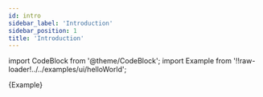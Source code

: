 ```yaml
---
id: intro
sidebar_label: 'Introduction'
sidebar_position: 1
title: 'Introduction'
---
```


import CodeBlock from '@theme/CodeBlock';
import Example from '!!raw-loader!../../examples/ui/helloWorld';

<CodeBlock className="language-ts">{Example}</CodeBlock>
